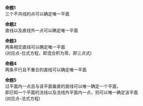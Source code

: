**命题1**  
三个不共线的点可以确定唯一平面  
  
**命题2**  
直线以及直线外一点可以确定唯一平面  
  
**命题3**  
两条相交直线可以确定唯一平面  
(对应点-位式方程，即混合积为零，即三点式)  
  
**命题4**  
两条平行且不重合的直线可以确定唯一平面  
  
**命题5**  
过平面内一点且与该平面垂直的直线可以唯一确定一个平面，  
即已知一个平面的法线以及法线外平面内一点，则可以唯一确定该平面  
(对应点-法式方程)  
  
